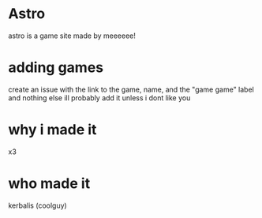 # Astro
astro is a game site made by meeeeee! 
# adding games
create an issue with the link to the game, name, and the "game game" label and nothing else ill probably add it
unless i dont like you
# why i made it
x3
# who made it
kerbalis (coolguy)
